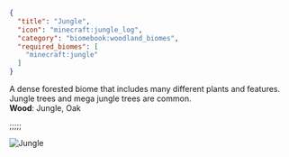 ```json
{
  "title": "Jungle",
  "icon": "minecraft:jungle_log",
  "category": "biomebook:woodland_biomes",
  "required_biomes": [
    "minecraft:jungle"
  ]
}
```

A dense forested biome that includes many different plants and features. Jungle trees and mega jungle trees are common.\
**Wood**: Jungle, Oak

;;;;;

![Jungle](biomebook:textures/gui/biomes/jungle.png,fit)